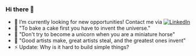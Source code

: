 ### Hi there 👋

- 🦠 I’m currently looking for new opportunities! Contact me via <a href="https://www.linkedin.com/in/jaideep2/"><img src="https://img.shields.io/badge/LinkedIn--_.svg?style=social&logo=linkedin" alt="LinkedIn"></a> 
- 💬 "To bake a cake first you have to invent the universe."
- 💬 "Don't try to become a unicorn when you are a miniature horse"
- 💬 "Good artists make, great artists steal, and the greatest ones invent"
- ⚡ Update: Why is it hard to build simple things?
